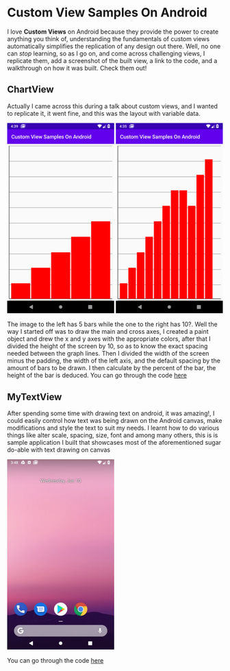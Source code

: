 # Custom View Samples On Android

I love **Custom Views** on Android because they provide the power to create anything you think of, understanding the fundamentals of custom
views automatically simplifies the replication of any design out there. Well, no one can *stop* learning, so as I go on, and come across
challenging views, I replicate them, add a screenshot of the built view, a link to the code, and a walkthrough on how it was built.
Check them out!

## ChartView

  Actually I came across this during a talk about custom views, and I wanted to replicate it, it went fine, and this was the layout with
variable data.

<img src="views/chart_view_5.png" width="250"/> <img src="views/chart_view_10.png" width="250"/>
  
  The image to the left has 5 bars while the one to the right has 10?. Well the way I started off was to draw the main and cross axes, 
I created a paint object and drew the x and y axes with the appropriate colors, after that I divided the height of the screen by 10, so
as to know the exact spacing needed between the graph lines. Then I divided the width of the screen minus the padding, the width of the
left axis, and the default spacing by the amount of bars to be drawn. I then calculate by the percent of the bar, the height of the bar is
deduced. You can go through the code <a href="https://github.com/OlaoreFouad/custom-view-samples-on-android/blob/master/app/src/main/java/dev/olaore/customviewsamplesonandroid/views/ChartView.kt">here</a>

## MyTextView

  After spending some time with drawing text on android, it was amazing!, I could easily control how text was being drawn on the Android
canvas, make modifications and style the text to suit my needs. I learnt how to do various things like alter scale, spacing, size, font
and among many others, this is is sample application I built that showcases most of the aforementioned sugar do-able with text drawing on canvas

<img src="views/linkedin_post_custom_views_text_actual.gif" width="250"/>

You can go through the code <a href="https://github.com/OlaoreFouad/custom-view-samples-on-android/blob/master/app/src/main/java/dev/olaore/customviewsamplesonandroid/views/MyTextView.kt">here</a>
